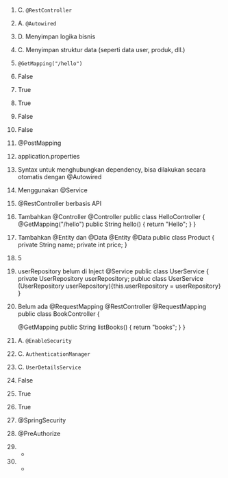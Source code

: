 1. C. `@RestController`
2. A. `@Autowired`
3. D. Menyimpan logika bisnis
4. C. Menyimpan struktur data (seperti data user, produk, dll.)
5. `@GetMapping("/hello")`
6. False
7. True
8. True
9. False 
10. False
11. @PostMapping
12. application.properties
13. Syntax untuk menghubungkan dependency, bisa dilakukan secara otomatis dengan @Autowired
14. Menggunakan @Service
15. @RestController berbasis API
16. Tambahkan @Controller
@Controller
public class HelloController {
    @GetMapping("/hello")
    public String hello() {
        return "Hello";
    }
}
17. Tambahkan @Entity dan @Data
@Entity
@Data
public class Product {
    private String name;
    private int price;
}
18. 5
19. userRepository belum di Inject
@Service
public class UserService {
    private UserRepository userRepository;
    publuc class UserService (UserRepository userRepository){this.userRepository = userRepository}
}
20. Belum ada @RequestMapping
@RestController
@RequestMapping
public class BookController {

    @GetMapping
    public String listBooks() {
        return "books";
    }
}
21. A. `@EnableSecurity`
22. C. `AuthenticationManager`
23. C. `UserDetailsService`
24. False
25. True
26. True
27. @SpringSecurity
28. @PreAuthorize
29. -
30. -

